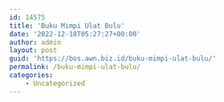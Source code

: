 ```yaml
---
id: 14575
title: 'Buku Mimpi Ulat Bulu'
date: '2022-12-18T05:27:27+00:00'
author: admin
layout: post
guid: 'https://bos.awn.biz.id/buku-mimpi-ulat-bulu/'
permalink: /buku-mimpi-ulat-bulu/
categories:
    - Uncategorized
---
```


